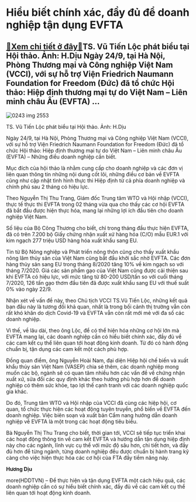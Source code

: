 Hiểu biết chính xác, đầy đủ để doanh nghiệp tận dụng EVFTA
==========================================================

[:gift:Xem chi tiết ở đây:gift:](https://hddtvn.com/hieu-biet-chinh-xac-day-du-de-doanh-nghiep-tan-dung-evfta/)TS. Vũ Tiến Lộc phát biểu tại Hội thảo. Ảnh: H.Dịu Ngày 24/9, tại Hà Nội, Phòng Thương mại và Công nghiệp Việt Nam (VCCI), với sự hỗ trợ Viện Friedrich Naumann Foundation for Freedom (Đức) đã tổ chức Hội thảo: Hiệp định thương mại tự do Việt Nam – Liên minh châu Âu (EVFTA) …
-----------------------------------------------------------------------------------------------------------------------------------------------------------------------------------------------------------------------------------------------------------------------------------





![0243 img 2553](https://hddtvn.com/wp-content/uploads/2021/01/0243_IMG_2553.jpg "TS. Vũ Tiến Lộc phát biểu tại Hội thảo. Ảnh: H.Dịu")


TS. Vũ Tiến Lộc phát biểu tại Hội thảo. Ảnh: H.Dịu



Ngày 24/9, tại Hà Nội, Phòng Thương mại và Công nghiệp Việt Nam (VCCI), với sự hỗ trợ Viện Friedrich Naumann Foundation for Freedom (Đức) đã tổ chức Hội thảo: Hiệp định thương mại tự do Việt Nam – Liên minh châu Âu (EVFTA) – Những điều doanh nghiệp cần biết.


Mục đích của hội thảo là nhằm cung cấp cho doanh nghiệp và các đơn vị liên quan thông tin những nội dung cốt lõi, những điều cơ bản về EVFTA cũng như cập nhật tình hình thực thi Hiệp định từ cả phía doanh nghiệp và chính phủ sau 2 tháng có hiệu lực.


Theo Nguyễn Thị Thu Trang, Giám đốc Trung tâm WTO và Hội nhập (VCCI), thực tế thực thi EVFTA trong 02 tháng vừa qua cho thấy các cơ hội EVFTA đã bắt đầu được hiện thực hóa, mang lại những lợi ích đầu tiên cho doanh nghiệp Việt Nam.


Số liệu của Bộ Công Thương cho biết, chỉ trong tháng đầu thực hiện EVFTA, đã có trên 7.200 bộ Giấy chứng nhận xuất xứ hàng hóa (C/O) mẫu EUR.1 với kim ngạch 277 triệu USD hàng hóa xuất khẩu sang EU.


Tin từ Bộ Nông nghiệp và Phát triển nông thôn cũng cho thấy xuất khẩu nông lâm thủy sản của Việt Nam cũng bắt đầu khởi sắc nhờ EVFTA. Các đơn hàng thủy sản sang EU trong tháng 8/2020 tăng 10% về kim ngạch so với tháng 7/2020. Giá các sản phẩm gạo của Việt Nam cũng được cải thiện sau khi EVFTA có hiệu lực, với mức tăng từ 80-200 USD/tấn so với cuối tháng 7/2020, 126 tấn gạo thơm đầu tiên đã được xuất khẩu sang EU với thuế suất 0% vào ngày 22/9.


Nhận xét về vấn đề này, theo Chủ tịch VCCI TS.Vũ Tiến Lộc, những kết quả ban đầu này là tương đối khả quan, nhất là trong bối cảnh thị trường vẫn còn rất khó khăn do dịch Covid-19 và EVFTA vẫn còn rất mới mẻ với đa số các doanh nghiệp.


Vì thế, về lâu dài, theo ông Lộc, để có thể hiện hóa những cơ hội lớn mà EVFTA mang lại, các doanh nghiệp cần có hiểu biết chính xác, đầy đủ về các cam kết cụ thể liên quan tới hoạt động kinh doanh. Từ đó có hành động chuẩn bị, tận dụng các cam kết một cách phù hợp.


Đồng quan điểm, ông Nguyễn Hoài Nam, đại diện Hiệp hội chế biến và xuất khẩu thủy sản Việt Nam (VASEP) chia sẻ thêm, các doanh nghiệp mong muốn các bộ, ngành sẽ có quan tâm nhiều hơn các vấn đề về chứng nhận xuất xứ, sửa đổi các quy định khác theo hướng phù hợp hơn để doanh nghiệp có thêm sức khỏe, tạo lợi thế cạnh tranh với các doanh nghiệp quốc gia khác.


Do đó, Trung tâm WTO và Hội nhập của VCCI đã cùng các hiệp hội, cơ quan, tổ chức thực hiện các hoạt động tuyên truyền, phổ biến về EVFTA đến doanh nghiệp. Việc biên soạn và xuất bản Cẩm nang hướng dẫn doanh nghiệp về EVFTA là một trong các hoạt động tiêu biểu.


Bà Nguyễn Thị Thu Trang cho biết, thời gian tới, VCCI sẽ tiếp tục triển khai các hoạt động thông tin về cam kết EVFTA và hướng dẫn tận dụng hiệp định này cho các ngành, lĩnh vực cụ thể với mức độ sâu hơn, chi tiết hơn, và đầy đủ hơn để từng ngành, từng doanh nghiệp đều được chuẩn bị hành trang kỹ càng cho việc hiện thực hóa các cơ hội của FTA đầy tiềm năng này.




**Hương Dịu**



more(HDDTVN) – Để thực hiện và tận dụng EVFTA một cách hiệu quả, các doanh nghiệp cần có sự hiểu biết chính xác, đầy đủ về các cam kết cụ thể liên quan tới hoạt động kinh doanh.

